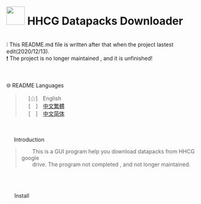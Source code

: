  
# <img src="https://media.discordapp.net/attachments/879008540839256134/998516278920753263/unknown.png" width=48> **HHCG Datapacks Downloader**
<br>
❕ This README.md file is written after that when the project lastest edit(2020/12/13). <br>
❗ The project is no longer maintained , and it is unfinished!<br>
<br>
&nbsp;

🌐 README Languages

>&emsp;&nbsp;[⚝]　English<br>
>&emsp;&nbsp;[　]　[中文繁體](https://github.com/mcg25035/HHCG-Datapacks-Downloader/blob/master/README/README_TC.md)<br>
>&emsp;&nbsp;[　]　[中文简体](https://github.com/mcg25035/HHCG-Datapacks-Downloader/blob/master/README/README_SC.md)<br>


<br><br>
<img src="https://media.discordapp.net/attachments/763787703958372402/992695856492982352/unknown.png" width=16> Introduction


>&emsp;&emsp;This is a GUI program help you download datapacks from HHCG google <br>
>&emsp;&emsp;drive.  The program not completed , and not longer maintained.

<br><br>

<img src="https://cdn.discordapp.com/attachments/763787703958372402/992716242706255932/unknown.png" width=17> Install



 
